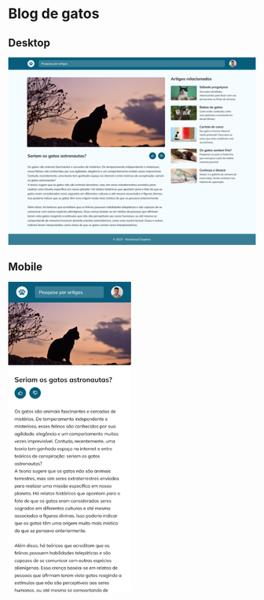 # Blog de gatos

## Desktop
![blog-de-gatos](images/desktop.png)

## Mobile
<img src="images/mobile.png" width="250px">